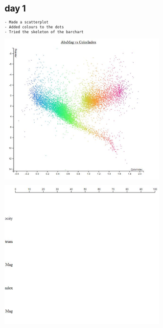 # day 1

	- Made a scatterplot
	- Added colours to the dots
	- Tried the skeleton of the barchart



![](doc/ScatterDay1.jpg)

![](doc/barchartDay1.jpg)